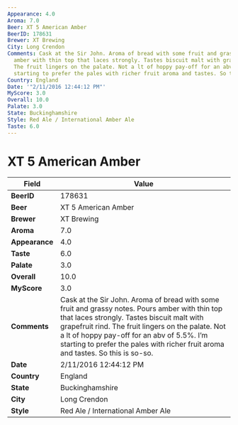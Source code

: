 ```yaml
---
Appearance: 4.0
Aroma: 7.0
Beer: XT 5 American Amber
BeerID: 178631
Brewer: XT Brewing
City: Long Crendon
Comments: Cask at the Sir John. Aroma of bread with some fruit and grassy notes. Pours
  amber with thin top that laces strongly. Tastes biscuit malt with grapefruit rind.
  The fruit lingers on the palate. Not a lt of hoppy pay-off for an abv of 5.5%. I’m
  starting to prefer the pales with richer fruit aroma and tastes. So this is so-so.
Country: England
Date: '"2/11/2016 12:44:12 PM"'
MyScore: 3.0
Overall: 10.0
Palate: 3.0
State: Buckinghamshire
Style: Red Ale / International Amber Ale
Taste: 6.0
---
```


# XT 5 American Amber

| Field         | Value |
|---------------|-------|
| **BeerID** | 178631 |
| **Beer** | XT 5 American Amber |
| **Brewer** | XT Brewing |
| **Aroma** | 7.0 |
| **Appearance** | 4.0 |
| **Taste** | 6.0 |
| **Palate** | 3.0 |
| **Overall** | 10.0 |
| **MyScore** | 3.0 |
| **Comments** | Cask at the Sir John. Aroma of bread with some fruit and grassy notes. Pours amber with thin top that laces strongly. Tastes biscuit malt with grapefruit rind. The fruit lingers on the palate. Not a lt of hoppy pay-off for an abv of 5.5%. I’m starting to prefer the pales with richer fruit aroma and tastes. So this is so-so. |
| **Date** | 2/11/2016 12:44:12 PM |
| **Country** | England |
| **State** | Buckinghamshire |
| **City** | Long Crendon |
| **Style** | Red Ale / International Amber Ale |
